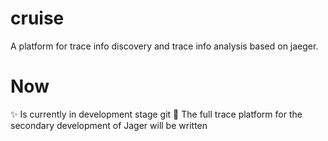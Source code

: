# cruise
A platform for trace info discovery and trace info analysis based on jaeger.

# Now
:sparkles: Is currently in development stage
git 
:construction: The full trace platform for the secondary development of Jager will be written